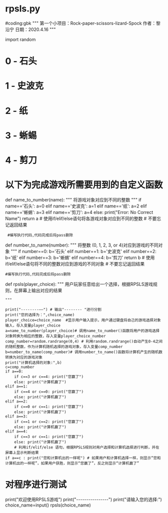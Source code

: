 # rpsls.py
#coding:gbk
"""
第一个小项目：Rock-paper-scissors-lizard-Spock
作者：黎沿宁
日期：2020.4.16
"""

import random



# 0 - 石头
# 1 - 史波克
# 2 - 纸
# 3 - 蜥蜴
# 4 - 剪刀

# 以下为完成游戏所需要用到的自定义函数

def name_to_number(name):
    """
    将游戏对象对应到不同的整数
    """
    if name=='石头': a=0
    elif name=='史波克': a=1
    elif name=='纸': a=2
    elif name=='蜥蜴': a=3
    elif name=='剪刀': a=4
    else: print("Error: No Correct Name")
    return a
    # 使用if/elif/else语句将各游戏对象对应到不同的整数
    # 不要忘记返回结果


     #编写执行代码,代码完成后将pass删除


def number_to_name(number):
    """
    将整数 (0, 1, 2, 3, or 4)对应到游戏的不同对象
    """
    if number==0: b='石头'
    elif number==1: b='史波克'
    elif number==2: b='纸'
    elif number==3: b='蜥蜴'
    elif number==4: b='剪刀'
    return b
    # 使用if/elif/else语句将不同的整数对应到游戏的不同对象
    # 不要忘记返回结果

    #编写执行代码,代码完成后将pass删除


def rpsls(player_choice):
    """
    用户玩家任意给出一个选择，根据RPSLS游戏规则，在屏幕上输出对应的结果

    """

    print("--------——") # 输出"-------- "进行分割                                   
    print("您的选择为：",choice_name)
    player_choice=choice_name  #显示用户输入提示，用户通过键盘将自己的游戏选择对象输入，存入变量player_choice
    a=name_to_number(player_choice)# 调用name_to_number()函数将用户的游戏选择对象转换为相应的整数，存入变量player_choice_number
    comp_number=random.randrange(0,4) # 利用random.randrange()自动产生0-4之间的随机整数，作为计算机随机选择的游戏对象，存入变量comp_number
    b=number_to_name(comp_number)# 调用number_to_name()函数将计算机产生的随机数转换为对应的游戏对象
    print("计算机选择的对象:",b)
    c=comp_number
    if a==0:
        if c==3 or c==4: print("您赢了")           
        else: print("计算机赢了")
    elif a==1:
	    if c==4 or c==0: print("您赢了")
	    else: print("计算机赢了")
    elif a==2:
	    if c==0 or c==1: print("您赢了")
	    else: print("计算机赢了")
    elif a==3:
	    if c==1 or c==2: print("您赢了")
	    else: print("计算机赢了")
    elif a==4:
	    if c==3 or c==1: print("您赢了")
	    else: print("计算机赢了")
	    # 利用if/elif/else 语句，根据RPSLS规则对用户选择和计算机选择进行判断，并在屏幕上显示判断结果
    if a==c : print("您和计算机出的一样呢") # 如果用户和计算机选择一样，则显示“您和计算机出的一样呢”，如果用户获胜，则显示“您赢了”，反之则显示“计算机赢了”

   


# 对程序进行测试
print("欢迎使用RPSLS游戏")
print("----------------")
print("请输入您的选择:")
choice_name=input()
rpsls(choice_name)
